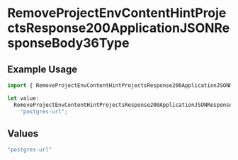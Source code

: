 # RemoveProjectEnvContentHintProjectsResponse200ApplicationJSONResponseBody36Type

## Example Usage

```typescript
import { RemoveProjectEnvContentHintProjectsResponse200ApplicationJSONResponseBody36Type } from "@vercel/sdk/models/operations/removeprojectenv.js";

let value:
  RemoveProjectEnvContentHintProjectsResponse200ApplicationJSONResponseBody36Type =
    "postgres-url";
```

## Values

```typescript
"postgres-url"
```